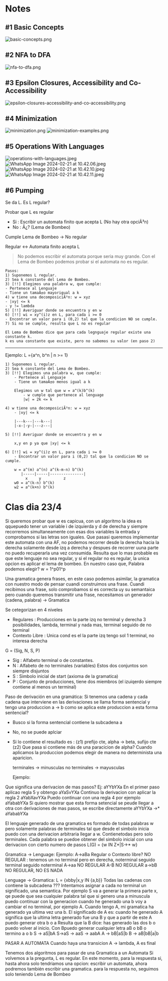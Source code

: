 # Notes
## #1 Basic Concepts
![basic-concepts.png](basic-concepts.png)
## #2 NFA to DFA
![nfa-to-dfa.png](nfa-to-dfa.png)
## #3 Epsilon Closures, Accessibility and Co-Accessibility
![epsilon-closures-accessibility-and-co-accessibility.png](epsilon-closures-accessibility-and-co-accessibility.png)
## #4 Minimization
![minimization.png](minimization.png)
![minimization-examples.png](minimization-examples.png)
## #5 Operations With Languages
![operations-with-languages.jpeg](operations-with-languages.png)
![WhatsApp Image 2024-02-21 at 10.42.06.jpeg](WhatsApp%20Image%202024-02-21%20at%2010.42.06.jpeg)
![WhatsApp Image 2024-02-21 at 10.42.10.jpeg](WhatsApp%20Image%202024-02-21%20at%2010.42.10.jpeg)
![WhatsApp Image 2024-02-21 at 10.42.11.jpeg](WhatsApp%20Image%202024-02-21%20at%2010.42.11.jpeg)
## #6 Pumping
Se da L. Es L regular?

Probar que L es regular
- Si : Escribir un automata finito que acepta L (No hay otra opciÃ³n)
- No : Â¿? (Lema de Bombeo)

Cumple Lema de Bombeo -> No regular

Regular <-> Automata finito acepta L

> No podemos escribir el automata porque seria muy grande.
> Con el Lema de Bombeo podemos probar si el automata no es regular.

```
Pasos:
1) Suponemos L regular.
2) Sea k constante del Lema de Bombeo.
3) [!!] Elegimos una palabra w, que cumple:
- Pertenece al Lenguaje
- Tiene un tamaÃ±o mayorigual a k
4) w tiene una decomposiciÃ³n: w = xyz
- |xy| <= k
- y != lambda
5) [!!] Averiguar donde se encuentra y en w
6) [!!] wi = xy^(i)z en L, para cada i >= 0
- Encontrar un valor para i (0,2) tal que la condicion NO se cumple.
7) Si no se cumple, resulta que L no es regular

El Lema de Bombeo dice que para cada legnguaje regular existe una constante k.
k es una constante que existe, pero no sabemos su valor (en paso 2)
```
---
Ejemplo: L ={a^n, b^n | n >= 1}

	1) Suponemos L regular.
	2) Sea k constante del Lema de Bombeo.
	3) [!!] Elegimos una palabra w, que cumple:
		- Pertenece al Lenguaje
		- Tiene un tamaÃ±o menos igual a k

		Elegimos un w tal que w = a^(k)b^(k)
			- w cumple que pertenece al lenguage 	
			|w| = 2k <= k

	4) w tiene una decomposiciÃ³n: w = xyz
		- |xy| <= k

		|---k---|---k---|
		|-x-|-y-|---z---|

	5) [!!] Averiguar donde se encuentra y en w

		x,y en p ya que |xy| <= k

	6) [!!] wi = xy^(i)z en L, para cada i >= 0
		- Encontrar un valor para i (0,2) tal que la condicion NO se cumple.

		w = a^(m) a^(n) a^(k-m-n) b^(k)
		   |-----|-----|---------------|
		     x     y          z
		w0 = a^(k-n) b^(k)
		w2 = a^(k+n) b^(k)

# Clas dia 23/4
Si queremos probar que w es capicua, con un algoritmo la idea es qquepuedo tener un variable i de izquierda y d de derecha y siempre recorremos simultaneamente con esas dos variables la entrada y comprobamos si las letras son iguales.
Que pasasi queremos implementar este automata con una AF, no podemos recorrer desde la derecha hacia la derecha solamente desde izq a derecha y despues de recorrer uuna parte no puedo recuperarla una vez consumida.
Resulta que lo mas probable es que este lenguaje no sea regular, y si el regular no es regular, la unica opcion es aplicar el lema de bombeo.
En nuestro caso que, Palabra podemos elegir? w = 1^p01^p

Una gramatica genera frases, en este caso podemos asimilar, la gramatica con nuestro modo de pensar cuandi construimos una frase.
Cuandi recibimos una frase, solo comprobamos si es correcta uy su semantaica pero cuando queremos transmitir una frase, necesitamos un generador (cadena, palabra) -> Gramatica

Se cetegorizan en 4 niveles
- Regulares : Producciones en la parte izq no terminal y derecha 3 posibilidades, lambda, terminal y nada mas, terminal seguido de no terminal
- Contexto Libre : Unica cond es el la parte izq tengo sol 1 terminal, no interesa derecha

G = (Sig, N, S, P)
- Sig : Alfabeto terminal o de constantes.
- N : Alfabeto de no terminales (variables)
Estos dos conjuntos son siempre disjuntos
- S : Simbolo inicial de start (axioma de la gramatica)
- P : Conjunto de producciones, tiene dos miembros (el izuiqerdo siempre contiene al menos un terminal)

Paso de derivación en una gramática:
Si tenemos una cadena y cada cadena que interviene en las derivaciones se llama forma sentencial y tengo una produccion a -> b
como se aplica este produccion a esta forma sentencial?
- Busco si la forma sentencial contiene la subcadena a
- No, no se puede aplciar
- Si lo contiene el resultado es : (z1) prefijo cte, alpha -> beta, sufijo cte (z2)
Que pasa si contiene más de una paracicion de alpha?
Cuando aplicamos la produccion podemos elegir de manera no determinista una aparicion.

	terminales -> minusculas
	no terminales -> mayusculas

	Ejemplo:

Que significa una derivacion de mas pasos?
Ej: aYYbYXa
En el primer paso aplicao regla 5 y obtengo
aYaSvYXa
Continuo la derivacion con aplicar la regla 2
aYabXavYXa
Puedo continuar con una regla 4 por ejemplo
aYababYXa
Si quiero mostrar que esta forma setencial se peude llegar a otra con derivaciones de mas pasos, se escribe directamente aYYbYXa ->* aYababYXa

El lenguaje generado de una gramatica es formado de todas palabras w pero solamente palabras de terminales tal que desde el simbolo inicia puedo con una derivacion arbitraria llegar a w.
Contienetodas pero solo terminales.
Cada palabra se puedoe obtener del simbolo inicial con una derivacion con cierto numero de pasos
L(G) = {w IN Z*|S->* w}

Gramatica -> Lenguage:
Ejemplo: A->aBa
Regular o Contexto libre?
NO REGULAR : tenemos un no terminal pero en derecha, noterminal seguido terminal seguido noterminal
A->aa
NO REGULAR
A-B
NO REGULAR
a->bB
NO REGULAR, NO ES NADA

Lenguage -> Gramatica:
L = {xbby|x,y IN {a,b}}
Todas las cadenas con contiene la subcadena ???
Intentamos asignar a cada no terminal un significado, una semantica.
Por ejemplo S va a generar la primera parte x, qe puede que sea cualquier palabra tal que si genero una a minuscula puedo continuar con la generacion
cuando he generado una b voy a cambiar el no terminal, por ejemplo A. Cuando tengo A, mi gramatica ha generado ya ultima vez una b.
El significado de A es: cuando he generado A significa que la ultima letra generado fue una B y que a partir de este A puedo generar otra b o a
Resulta que la B dice: has generado las dos b o puedo volver al inicio.
Con Bpuedo generar cualquier letra aB o bB o termino a o b
S -> aS|bA
S->aS -> aaS -> aabA
A -> bB|aS|b
B -> aB|bB|a|b

PASAR A AUTOMATA
Cuando haya una transicion A -> lambda, A es final

Tenemos dos algoritmos para pasar de una Gramatica a un Automata
Si volvemos a la pregunta, L es regular. En este momento, para la respuesta si, hasta ahora solo tendriamos una opcion: escribir un automata,
ahora podremos también escribir una gramatica.
para la respuesta no, seguimos solo teniendo Lema de Bombeo